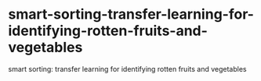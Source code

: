 # smart-sorting-transfer-learning-for-identifying-rotten-fruits-and-vegetables
smart sorting: transfer learning for identifying rotten fruits and vegetables
